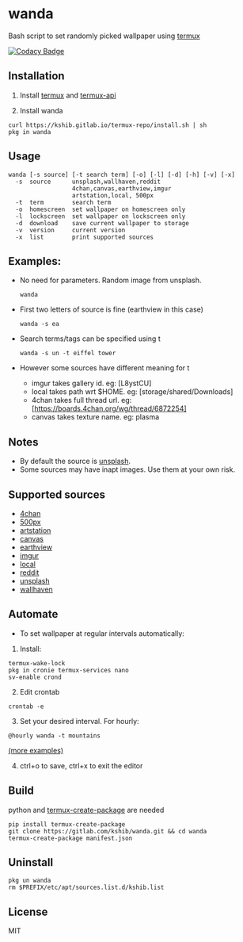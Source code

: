 # wanda
Bash script to set randomly picked wallpaper using [termux](https://github.com/termux/termux-app)

[![Codacy Badge](https://app.codacy.com/project/badge/Grade/7c33b1c42b8d4a3fb80c74c9c8ececb9)](https://www.codacy.com/gl/kshib/wanda/dashboard?utm_source=gitlab.com&amp;utm_medium=referral&amp;utm_content=kshib/wanda&amp;utm_campaign=Badge_Grade)

## Installation

1. Install [termux](https://f-droid.org/en/packages/com.termux) and [termux-api](https://f-droid.org/en/packages/com.termux.api)

2. Install wanda
```
curl https://kshib.gitlab.io/termux-repo/install.sh | sh
pkg in wanda
```

## Usage
```
wanda [-s source] [-t search term] [-o] [-l] [-d] [-h] [-v] [-x]
  -s  source      unsplash,wallhaven,reddit
                  4chan,canvas,earthview,imgur
                  artstation,local, 500px
  -t  term        search term
  -o  homescreen  set wallpaper on homescreen only
  -l  lockscreen  set wallpaper on lockscreen only
  -d  download    save current wallpaper to storage
  -v  version     current version
  -x  list        print supported sources
```

## Examples:
- No need for parameters. Random image from unsplash.

  ```
  wanda
  ```
- First two letters of source is fine (earthview in this case)
  ```
  wanda -s ea
  ```
- Search terms/tags can be specified using t
  ```
  wanda -s un -t eiffel tower
  ```
- However some sources have different meaning for t
  - imgur takes gallery id. eg: [L8ystCU]
  - local takes path wrt $HOME. eg: [storage/shared/Downloads]
  - 4chan takes full thread url. eg: [https://boards.4chan.org/wg/thread/6872254]
  - canvas takes texture name. eg: plasma

## Notes
- By default the source is [unsplash](https://unsplash.com).
- Some sources may have inapt images. Use them at your own risk.

## Supported sources

- [4chan](https://boards.4chan.org)
- [500px](https://500px.com)
- [artstation](https://artstation.com)
- [canvas](https://github.com/adi1090x/canvas)
- [earthview](https://earthview.withgoogle.com)
- [imgur](https://imgur.com)
- [local](https://wiki.termux.com/wiki/Termux-setup-storage)
- [reddit](https://reddit.com)
- [unsplash](https://unsplash.com)
- [wallhaven](https://wallhaven.cc)

## Automate

* To set wallpaper at regular intervals automatically:

1. Install:
```
termux-wake-lock
pkg in cronie termux-services nano
sv-enable crond
```
2. Edit crontab
```
crontab -e
```
3. Set your desired interval. For hourly:
```
@hourly wanda -t mountains
```
[(more examples)](https://crontab.guru/examples.html)

4. ctrl+o to save, ctrl+x to exit the editor

## Build
python and [termux-create-package](https://github.com/termux/termux-create-package) are needed
```
pip install termux-create-package
git clone https://gitlab.com/kshib/wanda.git && cd wanda
termux-create-package manifest.json
```

## Uninstall
```
pkg un wanda
rm $PREFIX/etc/apt/sources.list.d/kshib.list
```

## License
MIT
